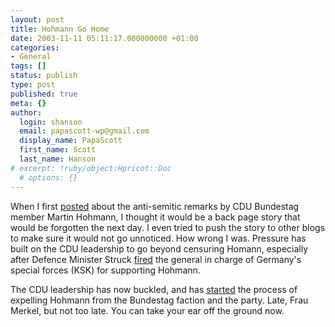 ```yaml
---
layout: post
title: Hohmann Go Home
date: 2003-11-11 05:11:17.000000000 +01:00
categories:
- General
tags: []
status: publish
type: post
published: true
meta: {}
author:
  login: shanson
  email: papascott-wp@gmail.com
  display_name: PapaScott
  first_name: Scott
  last_name: Hanson
# excerpt: !ruby/object:Hpricot::Doc
  # options: {}
---
```

<p>When I first <a title="PapaScott: Not-so-latent Antisemitism" href="http://www.papascott.de/2003/10/31/2674.php">posted</a> about the anti-semitic remarks by CDU Bundestag member Martin Hohmann, I thought it would be a back page story that would be forgotten the next day. I even tried to push the story to other blogs to make sure it would not go unnoticed. How wrong I was. Pressure has built on the CDU leadership to go beyond censuring Homann, especially after Defence Minister Struck <a title="BBC NEWS | Europe | German forces 'not anti-Semitic'" href="http://news.bbc.co.uk/2/hi/europe/3245039.stm">fired</a> the general in charge of Germany's special forces (KSK) for supporting Hohmann. </p>
<p>The CDU leadership has now buckled, and has  <a title="BBC NEWS | Europe | Party expels MP over Jewish row" href="http://news.bbc.co.uk/2/hi/europe/3259179.stm">started</a> the process of expelling Hohmann from the Bundestag faction and the party. Late, Frau Merkel, but not too late. You can take your ear off the ground now.</p>
